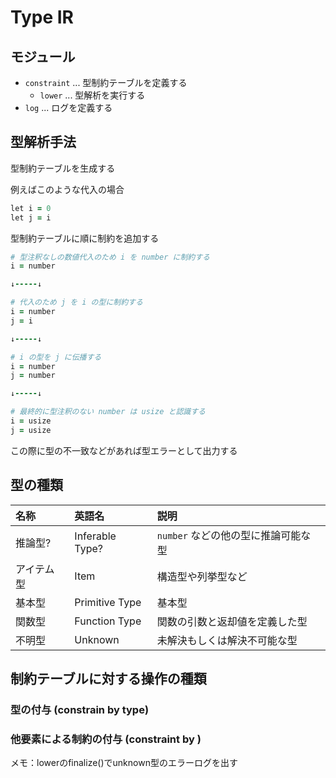 # Type IR

## モジュール

- `constraint` ... 型制約テーブルを定義する
    - `lower` ... 型解析を実行する
- `log` ... ログを定義する

## 型解析手法

型制約テーブルを生成する

例えばこのような代入の場合

```rb
let i = 0
let j = i
```

型制約テーブルに順に制約を追加する

```rb
# 型注釈なしの数値代入のため i を number に制約する
i = number

↓-----↓

# 代入のため j を i の型に制約する
i = number
j = i

↓-----↓

# i の型を j に伝播する
i = number
j = number

↓-----↓

# 最終的に型注釈のない number は usize と認識する
i = usize
j = usize
```

この際に型の不一致などがあれば型エラーとして出力する

## 型の種類

|名称|英語名|説明|
|:-|:-|:-|
|推論型?|Inferable Type?|`number` などの他の型に推論可能な型|
|アイテム型|Item|構造型や列挙型など|
|基本型|Primitive Type|基本型|
|関数型|Function Type|関数の引数と返却値を定義した型|
|不明型|Unknown|未解決もしくは解決不可能な型|

## 制約テーブルに対する操作の種類

### 型の付与 (constrain by type)

### 他要素による制約の付与 (constraint by )


メモ：lowerのfinalize()でunknown型のエラーログを出す
